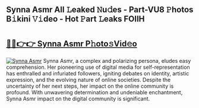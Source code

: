 ## Synna Asmr All 𝙻eaked 𝙽u𝚍es - Part-VU8 𝙿hotos B𝚒kini 𝚅𝚒deo - Hot 𝙿art 𝙻eaks FOIIH

# <h2><a href="http://ld3wgr.urlbe.top/?page=Synna+Asmr">🔗🔗👉👉 Synna Asmr P𝚑oto𝚜Vid𝚎o</a></h2>

[![Synna Asmr](https://i.imgur.com/eBuTRDB.gif)](http://ld3wgr.urlbe.top/?page=Synna+Asmr)
Synna Asmr, a complex and polarizing persona, eludes easy comprehension. Her pioneering use of digital media for self-representation has enthralled and infuriated followers, igniting debates on identity, artistic expression, and the evolving nature of online societies. Despite the uncertainty of her next steps, her impact on the online community is profound. With unwavering determination and undeniable enchantment, Synna Asmr impact on the digital community is significant.
